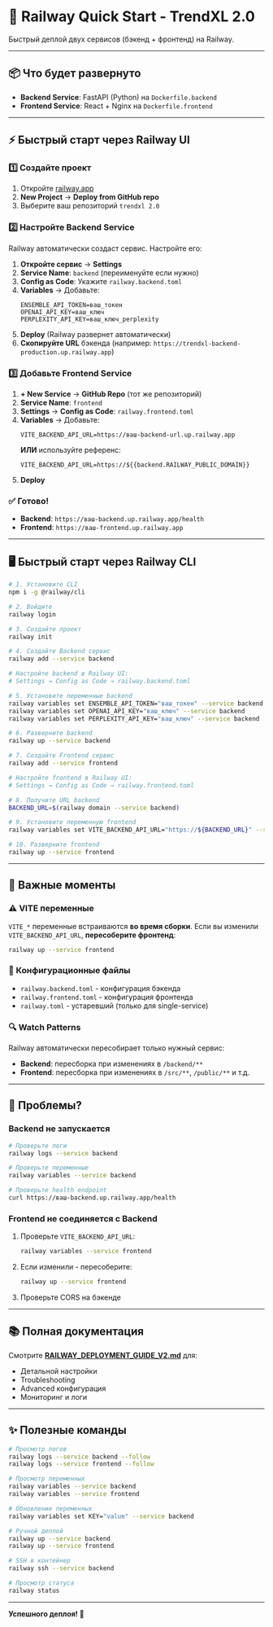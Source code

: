 # 🚀 Railway Quick Start - TrendXL 2.0

Быстрый деплой двух сервисов (бэкенд + фронтенд) на Railway.

---

## 📦 Что будет развернуто

- **Backend Service**: FastAPI (Python) на `Dockerfile.backend`
- **Frontend Service**: React + Nginx на `Dockerfile.frontend`

---

## ⚡ Быстрый старт через Railway UI

### 1️⃣ Создайте проект

1. Откройте [railway.app](https://railway.app)
2. **New Project** → **Deploy from GitHub repo**
3. Выберите ваш репозиторий `trendxl 2.0`

### 2️⃣ Настройте Backend Service

Railway автоматически создаст сервис. Настройте его:

1. **Откройте сервис** → **Settings**
2. **Service Name**: `backend` (переименуйте если нужно)
3. **Config as Code**: Укажите `railway.backend.toml`
4. **Variables** → Добавьте:
   ```env
   ENSEMBLE_API_TOKEN=ваш_токен
   OPENAI_API_KEY=ваш_ключ
   PERPLEXITY_API_KEY=ваш_ключ_perplexity
   ```
5. **Deploy** (Railway развернет автоматически)
6. **Скопируйте URL** бэкенда (например: `https://trendxl-backend-production.up.railway.app`)

### 3️⃣ Добавьте Frontend Service

1. **+ New Service** → **GitHub Repo** (тот же репозиторий)
2. **Service Name**: `frontend`
3. **Settings** → **Config as Code**: `railway.frontend.toml`
4. **Variables** → Добавьте:
   ```env
   VITE_BACKEND_API_URL=https://ваш-backend-url.up.railway.app
   ```
   **ИЛИ** используйте референс:
   ```env
   VITE_BACKEND_API_URL=https://${{backend.RAILWAY_PUBLIC_DOMAIN}}
   ```
5. **Deploy**

### ✅ Готово!

- **Backend**: `https://ваш-backend.up.railway.app/health`
- **Frontend**: `https://ваш-frontend.up.railway.app`

---

## 🖥️ Быстрый старт через Railway CLI

```bash
# 1. Установите CLI
npm i -g @railway/cli

# 2. Войдите
railway login

# 3. Создайте проект
railway init

# 4. Создайте Backend сервис
railway add --service backend

# Настройте backend в Railway UI:
# Settings → Config as Code → railway.backend.toml

# 5. Установите переменные backend
railway variables set ENSEMBLE_API_TOKEN="ваш_токен" --service backend
railway variables set OPENAI_API_KEY="ваш_ключ" --service backend
railway variables set PERPLEXITY_API_KEY="ваш_ключ" --service backend

# 6. Разверните backend
railway up --service backend

# 7. Создайте Frontend сервис
railway add --service frontend

# Настройте frontend в Railway UI:
# Settings → Config as Code → railway.frontend.toml

# 8. Получите URL backend
BACKEND_URL=$(railway domain --service backend)

# 9. Установите переменную frontend
railway variables set VITE_BACKEND_API_URL="https://${BACKEND_URL}" --service frontend

# 10. Разверните frontend
railway up --service frontend
```

---

## 🔧 Важные моменты

### ⚠️ VITE переменные

`VITE_*` переменные встраиваются **во время сборки**. Если вы изменили `VITE_BACKEND_API_URL`, **пересоберите фронтенд**:

```bash
railway up --service frontend
```

### 📁 Конфигурационные файлы

- `railway.backend.toml` - конфигурация бэкенда
- `railway.frontend.toml` - конфигурация фронтенда
- `railway.toml` - устаревший (только для single-service)

### 🔍 Watch Patterns

Railway автоматически пересобирает только нужный сервис:

- **Backend**: пересборка при изменениях в `/backend/**`
- **Frontend**: пересборка при изменениях в `/src/**`, `/public/**` и т.д.

---

## 🐛 Проблемы?

### Backend не запускается

```bash
# Проверьте логи
railway logs --service backend

# Проверьте переменные
railway variables --service backend

# Проверьте health endpoint
curl https://ваш-backend.up.railway.app/health
```

### Frontend не соединяется с Backend

1. Проверьте `VITE_BACKEND_API_URL`:

   ```bash
   railway variables --service frontend
   ```

2. Если изменили - пересоберите:

   ```bash
   railway up --service frontend
   ```

3. Проверьте CORS на бэкенде

---

## 📚 Полная документация

Смотрите **[RAILWAY_DEPLOYMENT_GUIDE_V2.md](./RAILWAY_DEPLOYMENT_GUIDE_V2.md)** для:

- Детальной настройки
- Troubleshooting
- Advanced конфигурация
- Мониторинг и логи

---

## ✨ Полезные команды

```bash
# Просмотр логов
railway logs --service backend --follow
railway logs --service frontend --follow

# Просмотр переменных
railway variables --service backend
railway variables --service frontend

# Обновление переменных
railway variables set KEY="value" --service backend

# Ручной деплой
railway up --service backend
railway up --service frontend

# SSH в контейнер
railway ssh --service backend

# Просмотр статуса
railway status
```

---

**Успешного деплоя! 🎉**
